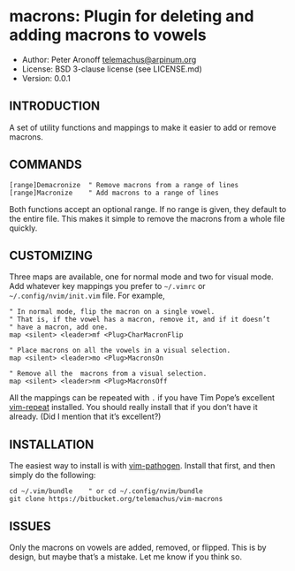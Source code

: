 # macrons: Plugin for deleting and adding macrons to vowels

+ Author: Peter Aronoff <telemachus@arpinum.org>
+ License: BSD 3-clause license (see LICENSE.md)
+ Version: 0.0.1

## INTRODUCTION

A set of utility functions and mappings to make it easier to add or remove
macrons.

## COMMANDS

    [range]Demacronize	" Remove macrons from a range of lines
    [range]Macronize	" Add macrons to a range of lines

Both functions accept an optional range. If no range is given, they default to
the entire file. This makes it simple to remove the macrons from a whole file
quickly.

## CUSTOMIZING

Three maps are available, one for normal mode and two for visual mode. Add
whatever key mappings you prefer to `~/.vimrc` or `~/.config/nvim/init.vim`
file. For example,

    " In normal mode, flip the macron on a single vowel.
    " That is, if the vowel has a macron, remove it, and if it doesn’t
    " have a macron, add one.
    map <silent> <leader>mf <Plug>CharMacronFlip

    " Place macrons on all the vowels in a visual selection.
    map <silent> <leader>mo <Plug>MacronsOn

    " Remove all the  macrons from a visual selection.
    map <silent> <leader>nm <Plug>MacronsOff

All the mappings can be repeated with `.` if you have Tim Pope’s excellent
[vim-repeat][repeat] installed. You should really install that if you don’t
have it already. (Did I mention that it’s excellent?)

## INSTALLATION

The easiest way to install is with [vim-pathogen][pathogen]. Install that
first, and then simply do the following:

    cd ~/.vim/bundle	" or cd ~/.config/nvim/bundle
    git clone https://bitbucket.org/telemachus/vim-macrons

## ISSUES

Only the macrons on vowels are added, removed, or flipped. This is by design,
but maybe that’s a mistake. Let me know if you think so.

[repeat]: https://github.com/tpope/vim-repeat
[pathogen]: https://github.com/tpope/vim-pathogen
